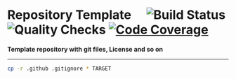 # Repository Template&emsp; ![Build Status] ![Quality Checks] [![Code Coverage]][codecov.io]

[Build Status]: https://github.com/wayfair-incubator/repo-template/workflows/Tests/badge.svg
[Quality Checks]: https://github.com/wayfair-incubator/repo-template/workflows/Tests/badge.svg
[Code Coverage]: https://codecov.io/gh/wayfair-incubator/repo-template/branch/master/graph/badge.svg
[codecov.io]: https://codecov.io/gh/wayfair-incubator/repo-template

**Template repository with git files, License and so on**

---

```bash
cp -r .github .gitignore * TARGET
```

